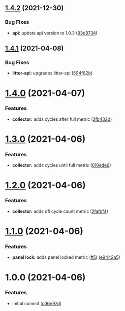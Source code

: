 ## [1.4.2](https://github.com/tlkamp/litter-exporter/compare/v1.4.1...v1.4.2) (2021-12-30)


### Bug Fixes

* **api:** update api version to 1.0.3 ([93d9734](https://github.com/tlkamp/litter-exporter/commit/93d9734ff1f59443bad8ed75379342f527410eac))

## [1.4.1](https://github.com/tlkamp/litter-exporter/compare/v1.4.0...v1.4.1) (2021-04-08)


### Bug Fixes

* **litter-api:** upgrades litter-api ([594f82b](https://github.com/tlkamp/litter-exporter/commit/594f82b05d3ae6942b1c6013cbe6fbe99209646b))

# [1.4.0](https://github.com/tlkamp/litter-exporter/compare/v1.3.0...v1.4.0) (2021-04-07)


### Features

* **collector:** adds cycles after full metric ([2fb432d](https://github.com/tlkamp/litter-exporter/commit/2fb432dbce23f3b6e1cff056d37d084314d0e128))

# [1.3.0](https://github.com/tlkamp/litter-exporter/compare/v1.2.0...v1.3.0) (2021-04-06)


### Features

* **collector:** adds cycles until full metric ([010ede6](https://github.com/tlkamp/litter-exporter/commit/010ede68d368b0e4bfda97680533f7a6089898a5))

# [1.2.0](https://github.com/tlkamp/litter-exporter/compare/v1.1.0...v1.2.0) (2021-04-06)


### Features

* **collector:** adds dfi cycle count metric ([2fafbf4](https://github.com/tlkamp/litter-exporter/commit/2fafbf4c19e3261d99bafd43093985ad20832c6b))

# [1.1.0](https://github.com/tlkamp/litter-exporter/compare/v1.0.0...v1.1.0) (2021-04-06)


### Features

* **panel lock:** adds panel locked metric ([#5](https://github.com/tlkamp/litter-exporter/issues/5)) ([e9442a5](https://github.com/tlkamp/litter-exporter/commit/e9442a554b90fd59070ec493bb9e9886b0996573))

# 1.0.0 (2021-04-06)


### Features

* initial commit ([cd6e97d](https://github.com/tlkamp/litter-exporter/commit/cd6e97d1697329694ea045562f3ad4e2a368f7a8))
